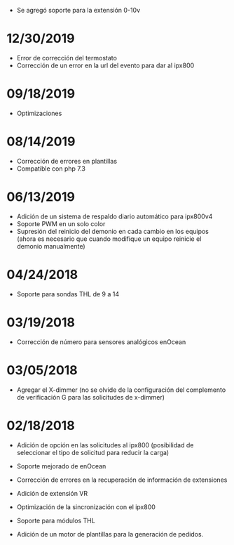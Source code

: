 - Se agregó soporte para la extensión 0-10v

# 12/30/2019

- Error de corrección del termostato
- Corrección de un error en la url del evento para dar al ipx800

# 09/18/2019

- Optimizaciones

# 08/14/2019

- Corrección de errores en plantillas
- Compatible con php 7.3

# 06/13/2019

- Adición de un sistema de respaldo diario automático para ipx800v4
- Soporte PWM en un solo color
- Supresión del reinicio del demonio en cada cambio en los equipos (ahora es necesario que cuando modifique un equipo reinicie el demonio manualmente)

# 04/24/2018

-	Soporte para sondas THL de 9 a 14

# 03/19/2018

-   Corrección de número para sensores analógicos enOcean

# 03/05/2018

- 	Agregar el X-dimmer (no se olvide de la configuración del complemento de verificación G para las solicitudes de x-dimmer)

#  02/18/2018

-	Adición de opción en las solicitudes al ipx800 (posibilidad de seleccionar el tipo de solicitud para reducir la carga)

-   Soporte mejorado de enOcean

-   Corrección de errores en la recuperación de información de
    extensiones

-   Adición de extensión VR

-   Optimización de la sincronización con el ipx800

-   Soporte para módulos THL

-   Adición de un motor de plantillas para la generación de pedidos.
